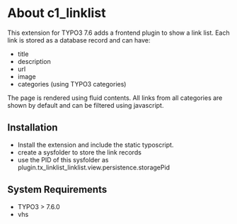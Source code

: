 # About c1_linklist

This extension for TYPO3 7.6 adds a frontend plugin to show a link list.
Each link is stored as a database record and can have:

* title
* description
* url
* image
* categories (using TYPO3 categories)

The page is rendered using fluid contents. All links from all categories are
shown by default and can be filtered using javascript.

## Installation

* Install the extension and include the static typoscript.
* create a sysfolder to store the link records
* use the PID of this sysfolder as plugin.tx_linklist_linklist.view.persistence.storagePid
	
## System Requirements

* TYPO3 > 7.6.0
* vhs
